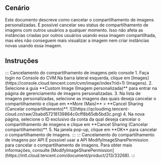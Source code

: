 ## Cenário
Este documento descreve como cancelar o compartilhamento de imagens personalizadas. É possível cancelar seu status de compartilhamento de imagens com outros usuários a qualquer momento. Isso não afeta as instâncias criadas por outros usuários usando essa imagem compartilhada, mas eles não conseguem mais visualizar a imagem nem criar instâncias novas usando essa imagem.

## Instruções
<dx-tabs>
::: Cancelamento do compartilhamento de imagens pelo console
 1. Faça login no Console do CVM.Na barra lateral esquerda, clique em [Images](https://console.cloud.tencent.com/cvm/image/index?rid=1) (Imagens).
 2. Selecione a guia **Custom Image (Imagem personalizada)** para entrar na página de gerenciamento de imagens personalizadas.
 3. Na lista de imagens personalizadas, selecione as imagens das quais deseja cancelar o compartilhamento e clique em **More (Mais)** > **Cancel Sharing (Cancelar compartilhamento)**. ![](https://qcloudimg.tencent-cloud.cn/raw/2babd57218139864c0cff8b65db5bd3c.png)
 4. Na nova página, selecione o ID exclusivo da conta da qual deseja cancelar o compartilhamento de imagens e clique em **Cancel Sharing (Cancelar compartilhamento)**.
 5. Na janela pop-up, clique em **OK** para cancelar o compartilhamento de imagens.
:::
:::  Cancelamento do compartilhamento de imagens por API
É possível usar a API ModifyImageSharePermission para cancelar o compartilhamento de imagens. Para obter mais informações, consulte [ModifyImageSharePermission](https://intl.cloud.tencent.com/document/product/213/33268).
:::
</dx-tabs>
